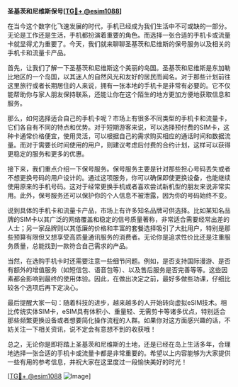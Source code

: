 **圣基茨和尼维斯保号[[TG💪+ @esim1088](https://t.me/s/esim1088)]**

在当今这个数字化飞速发展的时代，手机已经成为我们生活中不可或缺的一部分。无论是工作还是生活，手机都扮演着重要的角色。而选择一张合适的手机卡或流量卡就显得尤为重要了。今天，我们就来聊聊圣基茨和尼维斯的保号服务以及相关的手机卡和流量卡产品。

首先，让我们了解一下圣基茨和尼维斯这个美丽的岛国。圣基茨和尼维斯是东加勒比地区的一个岛国，以其迷人的自然风光和友好的居民而闻名。对于那些计划前往这里旅行或者长期居住的人来说，拥有一张本地的手机卡是非常有必要的。它不仅能帮助你与家人朋友保持联系，还能让你在这个陌生的地方更加方便地获取信息和服务。

那么，如何选择适合自己的手机卡呢？市场上有很多不同类型的手机卡和流量卡，它们各自有不同的特点和优势。对于短期游客来说，可以选择预付费的SIM卡，这种卡通常价格便宜，使用灵活，可以根据自己的需求购买相应的通话时间和数据流量。而对于需要长时间使用的用户，则建议考虑后付费的合约计划，这样可以获得更稳定的服务和更多的优惠。

接下来，我们重点介绍一下保号服务。保号服务主要是针对那些担心号码丢失或者不想更换号码的用户设计的。通过这项服务，你可以确保即使更换设备，也能继续使用原来的手机号码。这对于经常更换手机或者喜欢尝试新机型的朋友来说非常实用。此外，保号服务还可以保护你的个人信息不被泄露，因为你的号码始终不变。

说到具体的手机卡和流量卡产品，市场上有许多知名品牌可供选择。比如某知名品牌的SIM卡以其广泛的网络覆盖和稳定的信号质量著称，非常适合需要经常出差的人士；另一家品牌则以其低廉的价格和丰富的套餐选择吸引了大批用户，特别是那些预算有限但又想享受高质量通讯服务的消费者。无论你是追求性价比还是注重服务质量，总能找到一款符合自己需求的产品。

当然，在选购手机卡时还需要注意一些细节问题。例如，是否支持国际漫游、是否有额外的增值服务（如短信包、语音包等）、以及售后服务是否完善等等。这些因素都会影响到最终的使用体验。因此，在做出决定之前，最好多做些功课，仔细比较各个选项后再下定决心。

最后提醒大家一句：随着科技的进步，越来越多的人开始转向虚拟eSIM技术。相比传统实体SIM卡，eSIM具有体积小、重量轻、无需剪卡等诸多优点，特别适合那些频繁更换设备或者想要简化操作流程的人群。如果你对这方面感兴趣的话，不妨关注一下相关资讯，说不定会有意想不到的收获哦！

总之，无论你是即将踏上圣基茨和尼维斯的土地，还是已经在岛上生活多年，合理地选择一张合适的手机卡或流量卡都是非常重要的。希望以上内容能够为大家提供一些有用的参考信息，并祝大家在这里度过一段愉快美好的时光！

[[TG💪+ @esim1088](https://t.me/s/esim1088) ![Image](https://i.postimg.cc/4NQfJmqS/Snipaste-2025-05-13-00-14-12.png)]